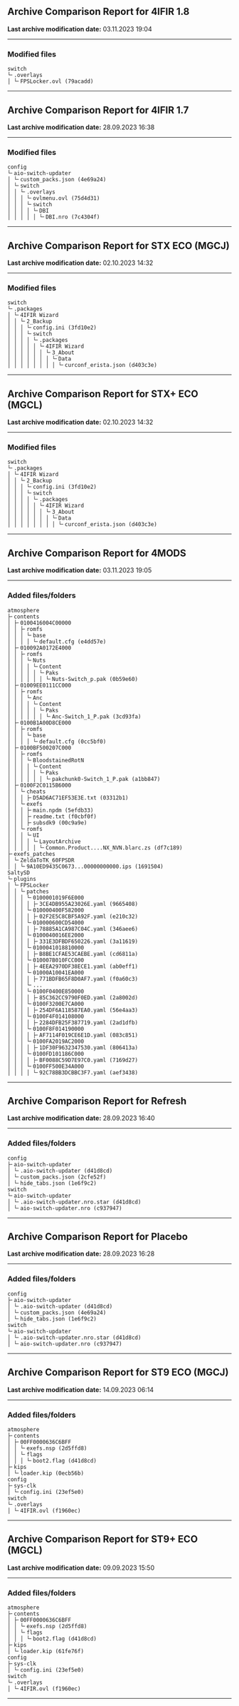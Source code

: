 <h2>Archive Comparison Report for <b>4IFIR 1.8</b></h2><b>Last archive modification date:</b> 03.11.2023 19:04<hr>

<h3>Modified files</h3>
<code>switch
└╴.overlays
│ └╴FPSLocker.ovl (79acadd)
</code>
<hr>

<h2>Archive Comparison Report for <b>4IFIR 1.7</b></h2><b>Last archive modification date:</b> 28.09.2023 16:38<hr>

<h3>Modified files</h3>
<code>config
└╴aio-switch-updater
│ └╴custom_packs.json (4e69a24)
│ └╴switch
│ │ └╴.overlays
│ │ │ └╴ovlmenu.ovl (75d4d31)
│ │ │ └╴switch
│ │ │ │ └╴DBI
│ │ │ │ │ └╴DBI.nro (7c4304f)
</code>
<hr>

<h2>Archive Comparison Report for <b>STX ECO (MGCJ)</b></h2><b>Last archive modification date:</b> 02.10.2023 14:32<hr>

<h3>Modified files</h3>
<code>switch
└╴.packages
│ └╴4IFIR Wizard
│ │ └╴2_Backup
│ │ │ └╴config.ini (3fd10e2)
│ │ │ └╴switch
│ │ │ │ └╴.packages
│ │ │ │ │ └╴4IFIR Wizard
│ │ │ │ │ │ └╴3_About
│ │ │ │ │ │ │ └╴Data
│ │ │ │ │ │ │ │ └╴curconf_erista.json (d403c3e)
</code>
<hr>

<h2>Archive Comparison Report for <b>STX+ ECO (MGCL)</b></h2><b>Last archive modification date:</b> 02.10.2023 14:32<hr>

<h3>Modified files</h3>
<code>switch
└╴.packages
│ └╴4IFIR Wizard
│ │ └╴2_Backup
│ │ │ └╴config.ini (3fd10e2)
│ │ │ └╴switch
│ │ │ │ └╴.packages
│ │ │ │ │ └╴4IFIR Wizard
│ │ │ │ │ │ └╴3_About
│ │ │ │ │ │ │ └╴Data
│ │ │ │ │ │ │ │ └╴curconf_erista.json (d403c3e)
</code>
<hr>

<h2>Archive Comparison Report for <b>4MODS</b></h2><b>Last archive modification date:</b> 03.11.2023 19:05<hr>

<h3>Added files/folders</h3>
<code>atmosphere
├╴contents
│ ├╴0100416004C00000
│ │ ├╴romfs
│ │ │ └╴base
│ │ │ │ └╴default.cfg (e4dd57e)
│ ├╴010092A0172E4000
│ │ ├╴romfs
│ │ │ └╴Nuts
│ │ │ │ └╴Content
│ │ │ │ │ └╴Paks
│ │ │ │ │ │ └╴Nuts-Switch_p.pak (0b59e60)
│ ├╴01009EE0111CC000
│ │ ├╴romfs
│ │ │ └╴Anc
│ │ │ │ └╴Content
│ │ │ │ │ └╴Paks
│ │ │ │ │ │ └╴Anc-Switch_1_P.pak (3cd93fa)
│ ├╴0100B1A00D8CE000
│ │ ├╴romfs
│ │ │ └╴base
│ │ │ │ └╴default.cfg (0cc5bf0)
│ ├╴0100BF500207C000
│ │ ├╴romfs
│ │ │ └╴BloodstainedRotN
│ │ │ │ └╴Content
│ │ │ │ │ └╴Paks
│ │ │ │ │ │ └╴pakchunk0-Switch_1_P.pak (a1bb847)
│ ├╴0100F2C0115B6000
│ │ └╴cheats
│ │ │ ├╴D5AD6AC71EF53E3E.txt (03312b1)
│ │ └╴exefs
│ │ │ ├╴main.npdm (5efdb33)
│ │ │ ├╴readme.txt (f0cbf0f)
│ │ │ ├╴subsdk9 (00c9a9e)
│ │ └╴romfs
│ │ │ └╴UI
│ │ │ │ └╴LayoutArchive
│ │ │ │ │ └╴Common.Product....NX_NVN.blarc.zs (df7c189)
├╴exefs_patches
│ └╴ZeldaToTK_60FPSDR
│ │ └╴9A10ED9435C0673...00000000000.ips (1691504)
SaltySD
└╴plugins
│ └╴FPSLocker
│ │ └╴patches
│ │ │ └╴0100001019F6E000
│ │ │ │ ├╴3CE4DB955A23026E.yaml (9665408)
│ │ │ └╴010000400F582000
│ │ │ │ ├╴02F2E5C8CBF5A92F.yaml (e210c32)
│ │ │ └╴010000600CD54000
│ │ │ │ ├╴78885A1CA987C04C.yaml (346aee6)
│ │ │ └╴0100040016EE2000
│ │ │ │ ├╴331E3DFBDF650226.yaml (3a11619)
│ │ │ └╴0100041018810000
│ │ │ │ ├╴B8BE1CFAE53CAEBE.yaml (cd6811a)
│ │ │ └╴010007B010FCC000
│ │ │ │ ├╴4EEA2970DF38ECE1.yaml (ab0eff1)
│ │ │ └╴01000A10041EA000
│ │ │ │ ├╴771BDFB65F8D0AF7.yaml (f0a60c3)
│ │ │ └╴...
│ │ │ └╴0100F0400E850000
│ │ │ │ ├╴85C362CC9790F0ED.yaml (2a8002d)
│ │ │ └╴0100F3200E7CA000
│ │ │ │ ├╴254DF6A118587EA0.yaml (56e4aa3)
│ │ │ └╴0100F4F014108000
│ │ │ │ ├╴2284DFB25F387719.yaml (2ad1dfb)
│ │ │ └╴0100F8F014190000
│ │ │ │ ├╴AF7114F019CE6E1D.yaml (083c851)
│ │ │ └╴0100FA2019AC2000
│ │ │ │ ├╴1DF30F9632347530.yaml (806413a)
│ │ │ └╴0100FD101186C000
│ │ │ │ ├╴BF0088C59D7E97C0.yaml (7169d27)
│ │ │ └╴0100FF500E34A000
│ │ │ │ └╴92C78BB3DCBBC3F7.yaml (aef3438)
</code>
<hr>

<h2>Archive Comparison Report for <b>Refresh</b></h2><b>Last archive modification date:</b> 28.09.2023 16:40<hr>

<h3>Added files/folders</h3>
<code>config
├╴aio-switch-updater
│ └╴.aio-switch-updater (d41d8cd)
│ └╴custom_packs.json (2cfe52f)
│ └╴hide_tabs.json (1e6f9c2)
switch
└╴aio-switch-updater
│ └╴.aio-switch-updater.nro.star (d41d8cd)
│ └╴aio-switch-updater.nro (c937947)
</code>
<hr>

<h2>Archive Comparison Report for <b>Placebo</b></h2><b>Last archive modification date:</b> 28.09.2023 16:28<hr>

<h3>Added files/folders</h3>
<code>config
├╴aio-switch-updater
│ └╴.aio-switch-updater (d41d8cd)
│ └╴custom_packs.json (4e69a24)
│ └╴hide_tabs.json (1e6f9c2)
switch
└╴aio-switch-updater
│ └╴.aio-switch-updater.nro.star (d41d8cd)
│ └╴aio-switch-updater.nro (c937947)
</code>
<hr>

<h2>Archive Comparison Report for <b>ST9 ECO (MGCJ)</b></h2><b>Last archive modification date:</b> 14.09.2023 06:14<hr>

<h3>Added files/folders</h3>
<code>atmosphere
├╴contents
│ ├╴00FF0000636C6BFF
│ │ └╴exefs.nsp (2d5ffd8)
│ │ └╴flags
│ │ │ └╴boot2.flag (d41d8cd)
├╴kips
│ └╴loader.kip (0ecb56b)
config
├╴sys-clk
│ └╴config.ini (23ef5e0)
switch
└╴.overlays
│ └╴4IFIR.ovl (f1960ec)
</code>
<hr>

<h2>Archive Comparison Report for <b>ST9+ ECO (MGCL)</b></h2><b>Last archive modification date:</b> 09.09.2023 15:50<hr>

<h3>Added files/folders</h3>
<code>atmosphere
├╴contents
│ ├╴00FF0000636C6BFF
│ │ └╴exefs.nsp (2d5ffd8)
│ │ └╴flags
│ │ │ └╴boot2.flag (d41d8cd)
├╴kips
│ └╴loader.kip (61fe76f)
config
├╴sys-clk
│ └╴config.ini (23ef5e0)
switch
└╴.overlays
│ └╴4IFIR.ovl (f1960ec)
</code>
<hr>

